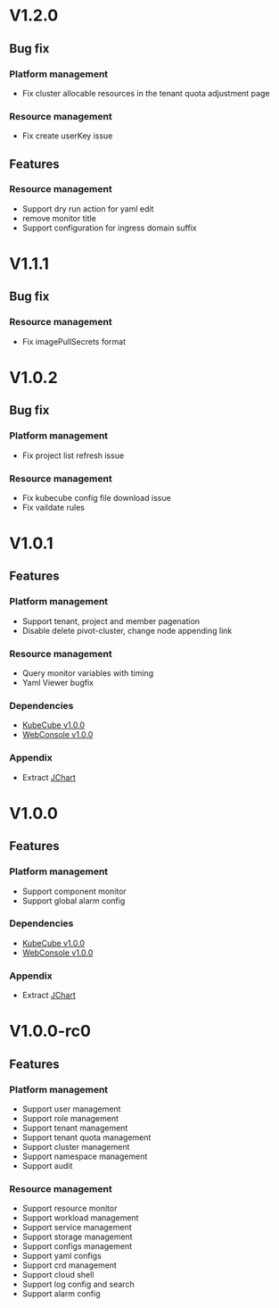 # V1.2.0
## Bug fix
### Platform management
- Fix cluster allocable resources in the tenant quota adjustment page
### Resource management
- Fix create userKey issue
## Features
### Resource management
- Support dry run action for yaml edit
- remove monitor title
- Support configuration for ingress domain suffix

# V1.1.1
## Bug fix
### Resource management
- Fix imagePullSecrets format 

# V1.0.2
## Bug fix
### Platform management
- Fix project list refresh issue

### Resource management
- Fix kubecube config file download issue
- Fix vaildate rules

# V1.0.1

## Features

### Platform management
- Support tenant, project and member pagenation
- Disable delete pivot-cluster, change node appending link
### Resource management
- Query monitor variables with timing
- Yaml Viewer bugfix

### Dependencies
- [KubeCube v1.0.0](https://github.com/kubecube-io/KubeCube/tree/v1.0.0)
- [WebConsole v1.0.0](https://github.com/kubecube-io/kubecube-webconsole/tree/v1.0.0) 

### Appendix
- Extract [JChart](https://www.npmjs.com/package/@joskii/jchart)


# V1.0.0

## Features

### Platform management
- Support component monitor
- Support global alarm config

### Dependencies
- [KubeCube v1.0.0](https://github.com/kubecube-io/KubeCube/tree/v1.0.0)
- [WebConsole v1.0.0](https://github.com/kubecube-io/kubecube-webconsole/tree/v1.0.0) 

### Appendix
- Extract [JChart](https://www.npmjs.com/package/@joskii/jchart)

# V1.0.0-rc0

## Features

### Platform management
- Support user management
- Support role management
- Support tenant management
- Support tenant quota management
- Support cluster management
- Support namespace management
- Support audit

### Resource management
- Support resource monitor
- Support workload management
- Support service management
- Support storage management
- Support configs management
- Support yaml configs
- Support crd management
- Support cloud shell
- Support log config and search
- Support alarm config